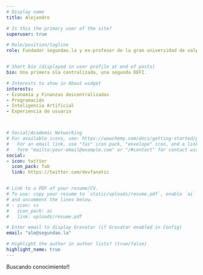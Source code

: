 ```yaml
---
# Display name
title: Alejandro 

# Is this the primary user of the site?
superuser: true

# Role/position/tagline
role: Fundador segundao.la y ex-profesor de la gran universidad de valparaíso.


# Short bio (displayed in user profile at end of posts)
bio: Una primera ola centralizada, una segunda DEFI.

# Interests to show in About widget
interests:
- Economía y Finanzas descentralizadas
- Programación
- Inteligencia Artificial
- Experiencia de usuario



# Social/Academic Networking
# For available icons, see: https://wowchemy.com/docs/getting-started/page-builder/#icons
#   For an email link, use "fas" icon pack, "envelope" icon, and a link in the
#   form "mailto:your-email@example.com" or "/#contact" for contact widget.
social:
- icon: twitter
  icon_pack: fab
  link: https://twitter.com/devfanatic


# Link to a PDF of your resume/CV.
# To use: copy your resume to `static/uploads/resume.pdf`, enable `ai` icons in `params.toml`, 
# and uncomment the lines below.
# - icon: cv
#   icon_pack: ai
#   link: uploads/resume.pdf

# Enter email to display Gravatar (if Gravatar enabled in Config)
email: "ale@segundao.la"

# Highlight the author in author lists? (true/false)
highlight_name: true
---
```


Buscando conocimiento!!
